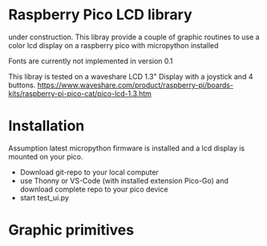 # Raspberry Pico LCD library

under construction. This libray provide a couple of graphic routines to use a color lcd display on a raspberry pico with micropython installed

Fonts are currently not implemented in version 0.1

This libray is tested on a waveshare LCD 1.3" Display with a joystick and 4 buttons.
https://www.waveshare.com/product/raspberry-pi/boards-kits/raspberry-pi-pico-cat/pico-lcd-1.3.htm




# Installation
Assumption latest micropython firmware is installed and a lcd display is mounted on your pico.

* Download git-repo to your local computer
* use Thonny or VS-Code (with installed extension Pico-Go) and download complete repo to your pico device
* start test_ui.py



# Graphic primitives

